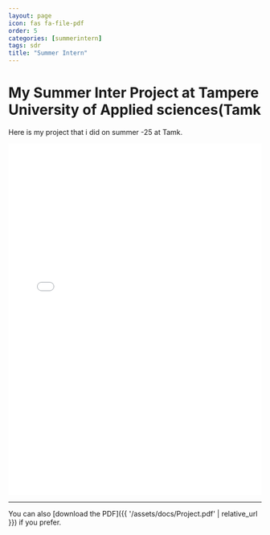 ```yaml
---
layout: page
icon: fas fa-file-pdf
order: 5
categories: [summerintern]
tags: sdr
title: "Summer Intern"
---
```


# My Summer Inter Project at Tampere University of Applied sciences(Tamk

Here is my project that i did on summer -25 at Tamk.



<iframe src="{{ '/assets/docs/Project.pdf' | relative_url }}" width="100%" height="700px" style="border:none;"></iframe>

---

You can also [download the PDF]({{ '/assets/docs/Project.pdf' | relative_url }}) if you prefer.
